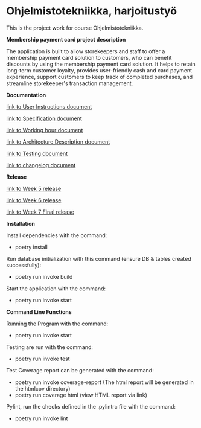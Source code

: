 # Ohjelmistotekniikka, harjoitustyö

This is the project work for course Ohjelmistotekniikka.

**Membership payment card project description**


The application is built to allow storekeepers and staff to offer a membership payment card solution to customers, who can benefit discounts by using the membership payment card solution. It helps to retain long-term customer loyalty, provides user-friendly cash and card payment experience, support customers to keep track of completed purchases, and streamline storekeeper's transaction management.


**Documentation**

[link to User Instructions document](dokumentaatio/Instructions.md)


[link to Specification document](dokumentaatio/specification.md)


[link to Working hour document](dokumentaatio/workhour.md)


[link to Architecture Description document](dokumentaatio/architecture.md)


[link to Testing document](dokumentaatio/Testing.md)


[link to changelog document](dokumentaatio/changelog.md)


**Release**


[link to Week 5 release](https://github.com/xiongxiaowen/ot-harjoitustyo/releases/tag/Viikko5)


[link to Week 6 release](https://github.com/xiongxiaowen/ot-harjoitustyo/releases/tag/Week6)


[link to Week 7 Final release](https://github.com/xiongxiaowen/ot-harjoitustyo/releases/tag/Week7)


**Installation**


Install dependencies with the command:
- poetry install

Run database initialization with this command (ensure DB & tables created successfully):
- poetry run invoke build

Start the application with the command:
- poetry run invoke start


**Command Line Functions**


Running the Program with the command:
- poetry run invoke start


Testing are run with the command:
- poetry run invoke test


Test Coverage report can be generated  with the command:
- poetry run invoke coverage-report (The html report will be generated in the htmlcov directory)
- poetry run coverage html (view HTML report via link)


Pylint, run the checks defined in the .pylintrc file with the command:
- poetry run invoke lint